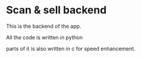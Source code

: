 <h1> Scan & sell backend</h1>

This is the backend of the app.

All the code is written in python

parts of it is also written in c for speed enhancement.

